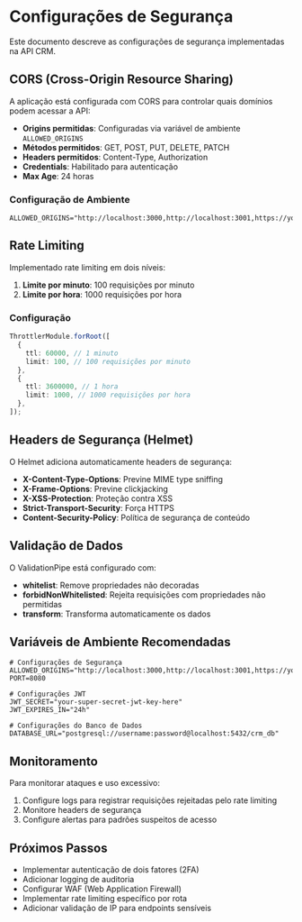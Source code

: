 # Configurações de Segurança

Este documento descreve as configurações de segurança implementadas na API CRM.

## CORS (Cross-Origin Resource Sharing)

A aplicação está configurada com CORS para controlar quais domínios podem acessar a API:

- **Origins permitidas**: Configuradas via variável de ambiente `ALLOWED_ORIGINS`
- **Métodos permitidos**: GET, POST, PUT, DELETE, PATCH
- **Headers permitidos**: Content-Type, Authorization
- **Credentials**: Habilitado para autenticação
- **Max Age**: 24 horas

### Configuração de Ambiente

```env
ALLOWED_ORIGINS="http://localhost:3000,http://localhost:3001,https://yourdomain.com"
```

## Rate Limiting

Implementado rate limiting em dois níveis:

1. **Limite por minuto**: 100 requisições por minuto
2. **Limite por hora**: 1000 requisições por hora

### Configuração

```typescript
ThrottlerModule.forRoot([
  {
    ttl: 60000, // 1 minuto
    limit: 100, // 100 requisições por minuto
  },
  {
    ttl: 3600000, // 1 hora
    limit: 1000, // 1000 requisições por hora
  },
]);
```

## Headers de Segurança (Helmet)

O Helmet adiciona automaticamente headers de segurança:

- **X-Content-Type-Options**: Previne MIME type sniffing
- **X-Frame-Options**: Previne clickjacking
- **X-XSS-Protection**: Proteção contra XSS
- **Strict-Transport-Security**: Força HTTPS
- **Content-Security-Policy**: Política de segurança de conteúdo

## Validação de Dados

O ValidationPipe está configurado com:

- **whitelist**: Remove propriedades não decoradas
- **forbidNonWhitelisted**: Rejeita requisições com propriedades não permitidas
- **transform**: Transforma automaticamente os dados

## Variáveis de Ambiente Recomendadas

```env
# Configurações de Segurança
ALLOWED_ORIGINS="http://localhost:3000,http://localhost:3001,https://yourdomain.com"
PORT=8080

# Configurações JWT
JWT_SECRET="your-super-secret-jwt-key-here"
JWT_EXPIRES_IN="24h"

# Configurações do Banco de Dados
DATABASE_URL="postgresql://username:password@localhost:5432/crm_db"
```

## Monitoramento

Para monitorar ataques e uso excessivo:

1. Configure logs para registrar requisições rejeitadas pelo rate limiting
2. Monitore headers de segurança
3. Configure alertas para padrões suspeitos de acesso

## Próximos Passos

- Implementar autenticação de dois fatores (2FA)
- Adicionar logging de auditoria
- Configurar WAF (Web Application Firewall)
- Implementar rate limiting específico por rota
- Adicionar validação de IP para endpoints sensíveis
